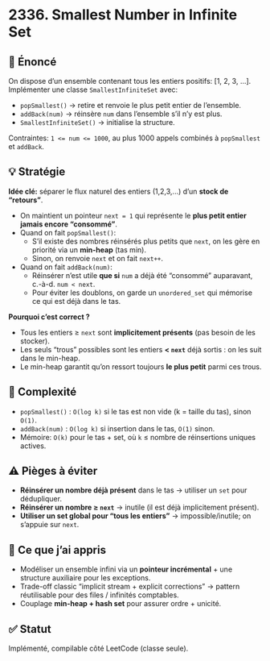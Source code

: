 # 2336. Smallest Number in Infinite Set

## 📝 Énoncé
On dispose d’un ensemble contenant tous les entiers positifs: [1, 2, 3, ...].  
Implémenter une classe `SmallestInfiniteSet` avec:
- `popSmallest()` → retire et renvoie le plus petit entier de l’ensemble.
- `addBack(num)` → réinsère `num` dans l’ensemble s’il n’y est plus.
- `SmallestInfiniteSet()` → initialise la structure.

Contraintes: `1 <= num <= 1000`, au plus 1000 appels combinés à `popSmallest` et `addBack`.

## 💡 Stratégie
**Idée clé:** séparer le flux naturel des entiers (1,2,3,...) d’un **stock de “retours”**.  
- On maintient un pointeur `next = 1` qui représente le **plus petit entier jamais encore “consommé”**.  
- Quand on fait `popSmallest()`:
  - S’il existe des nombres réinsérés plus petits que `next`, on les gère en priorité via un **min-heap** (tas min).
  - Sinon, on renvoie `next` et on fait `next++`.
- Quand on fait `addBack(num)`:
  - Réinsérer n’est utile **que si** `num` a déjà été “consommé” auparavant, c.-à-d. `num < next`.
  - Pour éviter les doublons, on garde un `unordered_set` qui mémorise ce qui est déjà dans le tas.

**Pourquoi c’est correct ?**  
- Tous les entiers ≥ `next` sont **implicitement présents** (pas besoin de les stocker).  
- Les seuls “trous” possibles sont les entiers **< `next`** déjà sortis : on les suit dans le min-heap.  
- Le min-heap garantit qu’on ressort toujours **le plus petit** parmi ces trous.

## 🧠 Complexité
- `popSmallest()` : `O(log k)` si le tas est non vide (k = taille du tas), sinon `O(1)`.  
- `addBack(num)` : `O(log k)` si insertion dans le tas, `O(1)` sinon.  
- Mémoire: `O(k)` pour le tas + set, où `k` ≤ nombre de réinsertions uniques actives.

## ⚠️ Pièges à éviter
- **Réinsérer un nombre déjà présent** dans le tas → utiliser un `set` pour dédupliquer.  
- **Réinsérer un nombre ≥ `next`** → inutile (il est déjà implicitement présent).  
- **Utiliser un set global pour “tous les entiers”** → impossible/inutile; on s’appuie sur `next`.

## 💬 Ce que j’ai appris
- Modéliser un ensemble infini via un **pointeur incrémental** + une structure auxiliaire pour les exceptions.  
- Trade-off classic “implicit stream + explicit corrections” → pattern réutilisable pour des files / infinités comptables.  
- Couplage **min-heap + hash set** pour assurer ordre + unicité.

## ✅ Statut
Implémenté, compilable côté LeetCode (classe seule).